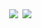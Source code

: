 <div align="center">
<img src="https://img.shields.io/badge/ilhj1228@gmail.com-red?style=for-the-badge&logo=Gmail&logoColor=white"/>&nbsp;
<img src="https://img.shields.io/badge/BLOG-000000?style=for-the-badge&logo=Tistory&logoColor=white"/>&nbsp;
</div>